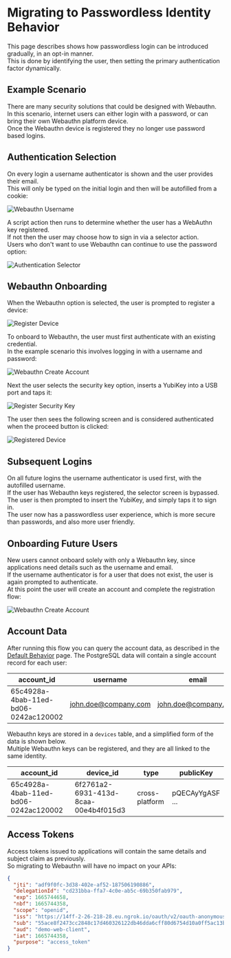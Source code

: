# Migrating to Passwordless Identity Behavior

This page describes shows how passwordless login can be introduced gradually, in an opt-in manner.\
This is done by identifying the user, then setting the primary authentication factor dynamically.

## Example Scenario

There are many security solutions that could be designed with Webauthn.\
In this scenario, internet users can either login with a password, or can bring their own Webauthn platform device.\
Once the Webauthn device is registered they no longer use password based logins.

## Authentication Selection

On every login a username authenticator is shown and the user provides their email.\
This will only be typed on the initial login and then will be autofilled from a cookie:

![Webauthn Username](../images/4-migrating-to-passwordless-behavior/webauthn-username.png)

A script action then runs to determine whether the user has a WebAuthn key registered.\
If not then the user may choose how to sign in via a selector action.\
Users who don't want to use Webauthn can continue to use the password option:

![Authentication Selector](../images/4-migrating-to-passwordless-behavior/authentication-selector.png)

## Webauthn Onboarding

When the Webauthn option is selected, the user is prompted to register a device:

![Register Device](../images/4-migrating-to-passwordless-behavior/register-device.png)

To onboard to Webauthn, the user must first authenticate with an existing credential.\
In the example scenario this involves logging in with a username and password:

![Webauthn Create Account](../images/4-migrating-to-passwordless-behavior/webauthn-create-account.png)

Next the user selects the security key option, inserts a YubiKey into a USB port and taps it:

![Register Security Key](../images/4-migrating-to-passwordless-behavior/register-security-key.png)

The user then sees the following screen and is considered authenticated when the proceed button is clicked:

![Registered Device](../images/4-migrating-to-passwordless-behavior/registered-device.png)

## Subsequent Logins

On all future logins the username authenticator is used first, with the autofilled username.\
If the user has Webauthn keys registered, the selector screen is bypassed.\
The user is then prompted to insert the YubiKey, and simply taps it to sign in.\
The user now has a passwordless user experience, which is more secure than passwords, and also more user friendly.

## Onboarding Future Users

New users cannot onboard solely with only a Webauthn key, since applications need details such as the username and email.\
If the username authenticator is for a user that does not exist, the user is again prompted to authenticate.\
At this point the user will create an account and complete the registration flow:

![Webauthn Create Account](../images/1-default-behavior/create-account.png)

## Account Data

After running this flow you can query the account data, as described in the [Default Behavior](./1-default-behavior.md) page.
The PostgreSQL data will contain a single account record for each user:

| account_id | username | email |
| ---------- | -------- | ----- |
| 65c4928a-4bab-11ed-bd06-0242ac120002 | john.doe@company.com | john.doe@company.com |

Webauthn keys are stored in a `devices` table, and a simplified form of the data is shown below.\
Multiple Webauthn keys can be registered, and they are all linked to the same identity.

| account_id | device_id | type | publicKey |
| ---------- | --------- | ---- | --------- |
| 65c4928a-4bab-11ed-bd06-0242ac120002 | 6f2761a2-6931-413d-8caa-00e4b4f015d3 | cross-platform | pQECAyYgASF ... |

## Access Tokens

Access tokens issued to applications will contain the same details and subject claim as previously.\
So migrating to Webauthn will have no impact on your APIs:

```json
{
  "jti": "adf9f0fc-3d38-402e-af52-187506190886",
  "delegationId": "cd231bba-ffa7-4c0e-ab5c-69b350fab979",
  "exp": 1665744658,
  "nbf": 1665744358,
  "scope": "openid",
  "iss": "https://14ff-2-26-218-28.eu.ngrok.io/oauth/v2/oauth-anonymous",
  "sub": "55ace8f2473cc2848c17d460326122db46dda6cff80d6754d10a0ff5ac13b940",
  "aud": "demo-web-client",
  "iat": 1665744358,
  "purpose": "access_token"
}
```
